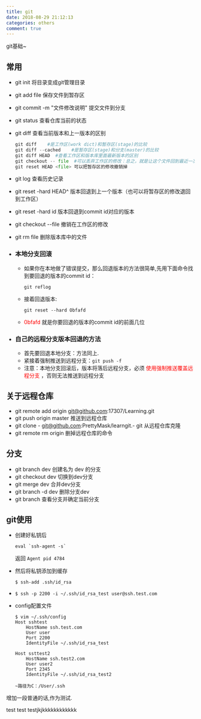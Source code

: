 ```yaml
---
title: git
date: 2018-08-29 21:12:13
categories: others
comment: true
---
```

git基础~

<!--more-->

## 常用

- git init 将目录变成git管理目录

- git add file  保存文件到暂存区

- git commit -m "文件修改说明"  提交文件到分支

- git status  查看仓库当前的状态

- git diff   查看当前版本和上一版本的区别

  ```python
  git diff    #是工作区(work dict)和暂存区(stage)的比较
  git diff --cached    #是暂存区(stage)和分支(master)的比较
  git diff HEAD  #查看工作区和版本库里面最新版本的区别
  git checkout -- file  #可以丢弃工作区的修改：总之，就是让这个文件回到最近一次git commit或git add时的状态。
  git reset HEAD <file> 可以把暂存区的修改撤销掉
  ```

- git log  查看历史记录

- git reset -hard HEAD^  版本回退到上一个版本（也可以将暂存区的修改退回到工作区）

- git reset -hard id   版本回退到commit id对应的版本

- git checkout --file  撤销在工作区的修改

- git rm file  删除版本库中的文件

- ### 本地分支回滚

  - 如果你在本地做了错误提交，那么回退版本的方法很简单,先用下面命令找到要回退的版本的commit id：

    `git reflog `

  - 接着回退版本:

    `git reset --hard Obfafd`

  - <font color='red'>0bfafd</font>  就是你要回退的版本的commit id的前面几位

- ### 自己的远程分支版本回退的方法

  - 首先要回退本地分支：方法同上.	
  - 紧接着强制推送到远程分支：`git push -f`
  - 注意：本地分支回滚后，版本将落后远程分支，必须 <font color='red'>使用强制推送覆盖远程分支</font> ，否则无法推送到远程分支

##  关于远程仓库
-   git remote add origin git@github.com:17307/Learning.git
-   git push origin master   推送到远程仓库
-   git clone -    git@github.com:PrettyMask/learngit.-    git  从远程仓库克隆
-   git remote rm origin  删掉远程仓库的命令  

##  分支

-   git branch dev  创建名为 dev 的分支
-   git checkout dev  切换到dev分支
-   git merge dev 合并dev分支
-   git branch -d dev 删除分支dev
-   git branch 查看分支并确定当前分支

##   git使用

- 创建好私钥后
     ```
     eval `ssh-agent -s`
     ```
    返回 `Agent pid 4784`
- 然后将私钥添加到缓存

  `$ ssh-add .ssh/id_rsa`

- `$ ssh -p 2200 -i ~/.ssh/id_rsa_test user@ssh.test.com`
- config配置文件

  ```con
  $ vim ~/.ssh/config
  Host sshtest
      HostName ssh.test.com
      User user
      Port 2200
      IdentityFile ~/.ssh/id_rsa_test
  
  Host ssttest2
      HostName ssh.test2.com
      User user2
      Port 2345
      IdentityFile ~/.ssh/id_rsa_test2
  
  ~路径为C：/User/.ssh
  ```

增加一段普通的话,作为测试.

test test testjkjkkkkkkkkkkkk